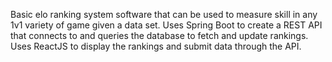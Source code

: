Basic elo ranking system software that can be used to measure skill in any 1v1 variety of game given a data set. Uses Spring Boot to create a REST API that connects to and queries the database to fetch and update rankings. Uses ReactJS to display the rankings and submit data through the API.
